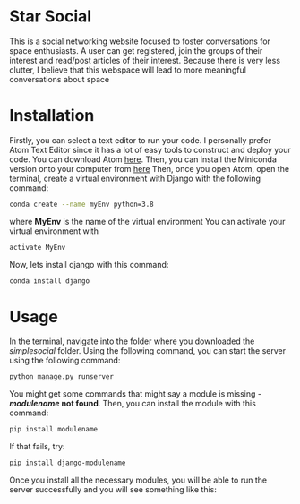 # Star Social
This is a social networking website focused to foster conversations for space enthusiasts. A user can get registered, join the groups of their interest and read/post articles of their interest. Because there is very less clutter, I believe that this webspace will lead to more meaningful conversations about space

# Installation
Firstly, you can select a text editor to run your code. I personally prefer Atom Text Editor since it has a lot of easy tools to construct and deploy your code. You can download Atom [here](https://atom.io/).
Then, you can install the Miniconda version onto your computer from [here](https://docs.conda.io/en/latest/miniconda.html)
Then, once you open Atom, open the terminal, create a virtual environment with Django with the following command:
```bash
conda create --name myEnv python=3.8
```
where **MyEnv** is the name of the virtual environment 
You can activate your virtual environment with
```bash
activate MyEnv
```
Now, lets install django with this command:
```bash
conda install django
```

# Usage
In the terminal, navigate into the folder where you downloaded the _simplesocial_ folder. Using the following command, you can start the server using the following command:
```bash
python manage.py runserver
```
You might get some commands that might say a module is missing - **_modulename_ not found**. Then, you can install the module with this command:
```bash
pip install modulename
```
If that fails, try:
```bash
pip install django-modulename
```
Once you install all the necessary modules, you will be able to run the server successfully and you will see something like this:

